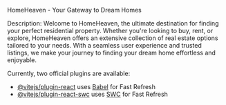 HomeHeaven - Your Gateway to Dream Homes

Description:
Welcome to HomeHeaven, the ultimate destination for finding your perfect residential property. Whether you're looking to buy, rent, or explore, HomeHeaven offers an extensive collection of real estate options tailored to your needs. With a seamless user experience and trusted listings, we make your journey to finding your dream home effortless and enjoyable.

Currently, two official plugins are available:

- [@vitejs/plugin-react](https://github.com/vitejs/vite-plugin-react/blob/main/packages/plugin-react/README.md) uses [Babel](https://babeljs.io/) for Fast Refresh
- [@vitejs/plugin-react-swc](https://github.com/vitejs/vite-plugin-react-swc) uses [SWC](https://swc.rs/) for Fast Refresh
